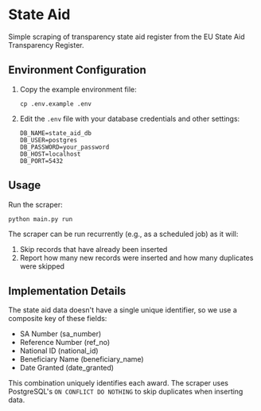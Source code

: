 # State Aid

Simple scraping of transparency state aid register from the EU State Aid Transparency Register.

## Environment Configuration

1. Copy the example environment file:
   ```
   cp .env.example .env
   ```

2. Edit the `.env` file with your database credentials and other settings:
   ```
   DB_NAME=state_aid_db
   DB_USER=postgres
   DB_PASSWORD=your_password
   DB_HOST=localhost
   DB_PORT=5432
   ```

## Usage

Run the scraper:
```
python main.py run
```

The scraper can be run recurrently (e.g., as a scheduled job) as it will:
1. Skip records that have already been inserted
2. Report how many new records were inserted and how many duplicates were skipped

## Implementation Details

The state aid data doesn't have a single unique identifier, so we use a composite key of these fields:
- SA Number (sa_number)
- Reference Number (ref_no)
- National ID (national_id)
- Beneficiary Name (beneficiary_name)
- Date Granted (date_granted)

This combination uniquely identifies each award. The scraper uses PostgreSQL's `ON CONFLICT DO NOTHING` to skip duplicates when inserting data.